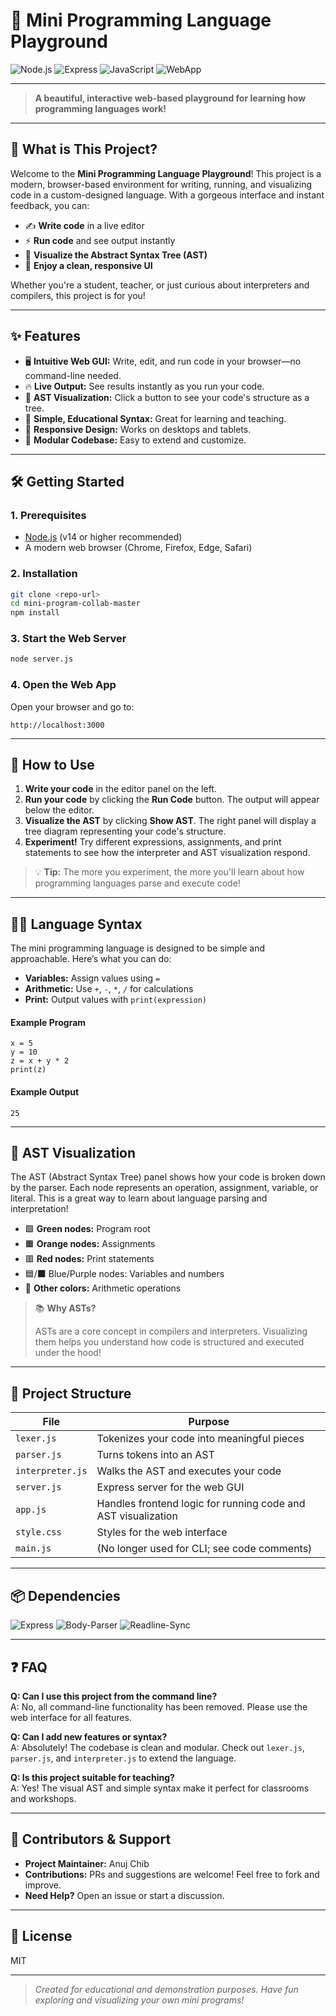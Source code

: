 # 🌟 Mini Programming Language Playground

![Node.js](https://img.shields.io/badge/Node.js-14%2B-green?logo=node.js)
![Express](https://img.shields.io/badge/Express-Web%20Server-lightgrey?logo=express)
![JavaScript](https://img.shields.io/badge/JavaScript-ES6%2B-yellow?logo=javascript)
![WebApp](https://img.shields.io/badge/Web%20App-HTML%2FCSS%2FJS-orange?logo=html5)

---

> **A beautiful, interactive web-based playground for learning how programming languages work!**

---

## 🚀 What is This Project?

Welcome to the **Mini Programming Language Playground**! This project is a modern, browser-based environment for writing, running, and visualizing code in a custom-designed language. With a gorgeous interface and instant feedback, you can:

- ✍️ **Write code** in a live editor
- ⚡ **Run code** and see output instantly
- 🌳 **Visualize the Abstract Syntax Tree (AST)**
- 🎨 **Enjoy a clean, responsive UI**

Whether you're a student, teacher, or just curious about interpreters and compilers, this project is for you!

---

## ✨ Features

- 🖥️ **Intuitive Web GUI:** Write, edit, and run code in your browser—no command-line needed.
- 🔥 **Live Output:** See results instantly as you run your code.
- 🌳 **AST Visualization:** Click a button to see your code's structure as a tree.
- 🎯 **Simple, Educational Syntax:** Great for learning and teaching.
- 📱 **Responsive Design:** Works on desktops and tablets.
- 🧩 **Modular Codebase:** Easy to extend and customize.

---

## 🛠️ Getting Started

### 1. Prerequisites
- [Node.js](https://nodejs.org/) (v14 or higher recommended)
- A modern web browser (Chrome, Firefox, Edge, Safari)

### 2. Installation
```bash
git clone <repo-url>
cd mini-program-collab-master
npm install
```

### 3. Start the Web Server
```bash
node server.js
```

### 4. Open the Web App
Open your browser and go to:
```
http://localhost:3000
```

---

## 📝 How to Use

1. **Write your code** in the editor panel on the left.
2. **Run your code** by clicking the **Run Code** button. The output will appear below the editor.
3. **Visualize the AST** by clicking **Show AST**. The right panel will display a tree diagram representing your code's structure.
4. **Experiment!** Try different expressions, assignments, and print statements to see how the interpreter and AST visualization respond.

> 💡 **Tip:** The more you experiment, the more you'll learn about how programming languages parse and execute code!

---

## 🧑‍💻 Language Syntax

The mini programming language is designed to be simple and approachable. Here’s what you can do:

- **Variables:** Assign values using `=`
- **Arithmetic:** Use `+`, `-`, `*`, `/` for calculations
- **Print:** Output values with `print(expression)`

#### Example Program
```plaintext
x = 5
y = 10
z = x + y * 2
print(z)
```

#### Example Output
```plaintext
25
```

---

## 🌳 AST Visualization

The AST (Abstract Syntax Tree) panel shows how your code is broken down by the parser. Each node represents an operation, assignment, variable, or literal. This is a great way to learn about language parsing and interpretation!

- 🟩 **Green nodes:** Program root
- 🟧 **Orange nodes:** Assignments
- 🟥 **Red nodes:** Print statements
- 🟦/**🟪** Blue/Purple nodes: Variables and numbers
- 🎨 **Other colors:** Arithmetic operations

> 📚 **Why ASTs?**
> 
> ASTs are a core concept in compilers and interpreters. Visualizing them helps you understand how code is structured and executed under the hood!

---

## 📁 Project Structure

| File            | Purpose                                      |
|-----------------|----------------------------------------------|
| `lexer.js`      | Tokenizes your code into meaningful pieces   |
| `parser.js`     | Turns tokens into an AST                     |
| `interpreter.js`| Walks the AST and executes your code         |
| `server.js`     | Express server for the web GUI               |
| `app.js`        | Handles frontend logic for running code and AST visualization |
| `style.css`     | Styles for the web interface                 |
| `main.js`       | (No longer used for CLI; see code comments)  |

---

## 📦 Dependencies

![Express](https://img.shields.io/badge/Express-5.x-lightgrey?logo=express)
![Body-Parser](https://img.shields.io/badge/body--parser-2.x-blue)
![Readline-Sync](https://img.shields.io/badge/readline--sync-1.x-yellow)

---

## ❓ FAQ

**Q: Can I use this project from the command line?**  
A: No, all command-line functionality has been removed. Please use the web interface for all features.

**Q: Can I add new features or syntax?**  
A: Absolutely! The codebase is clean and modular. Check out `lexer.js`, `parser.js`, and `interpreter.js` to extend the language.

**Q: Is this project suitable for teaching?**  
A: Yes! The visual AST and simple syntax make it perfect for classrooms and workshops.

---

## 🤝 Contributors & Support

- **Project Maintainer:** Anuj Chib
- **Contributions:** PRs and suggestions are welcome! Feel free to fork and improve.
- **Need Help?** Open an issue or start a discussion.

---

## 📜 License

MIT

---

> *Created for educational and demonstration purposes. Have fun exploring and visualizing your own mini programs!* 
